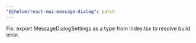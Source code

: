 ```yaml
---
"@jhelom/react-mui-message-dialog": patch
---
```


Fix: export MessageDialogSettings as a type from index.tsx to resolve build error.
